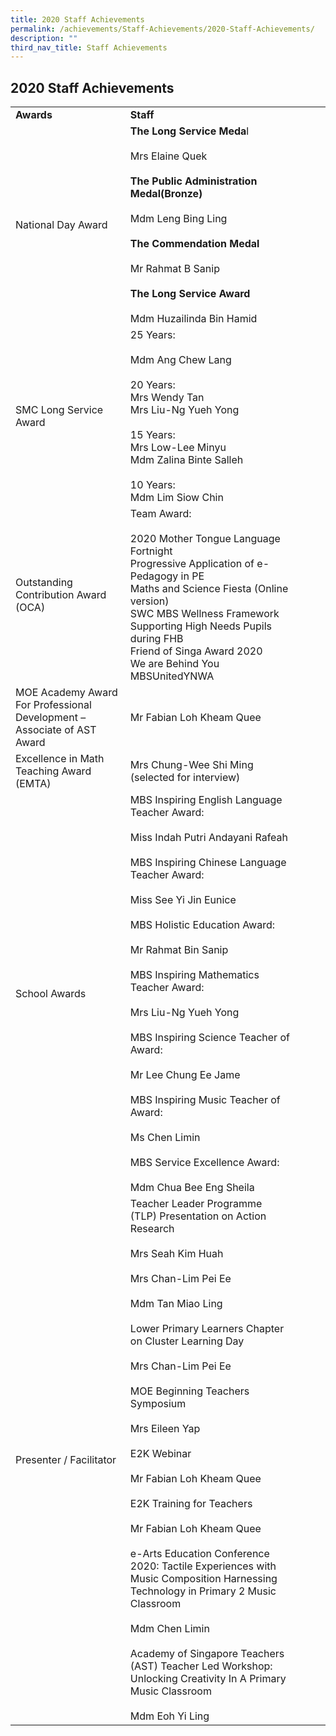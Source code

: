 ```yaml
---
title: 2020 Staff Achievements
permalink: /achievements/Staff-Achievements/2020-Staff-Achievements/
description: ""
third_nav_title: Staff Achievements
---
```

## 2020 Staff Achievements

|                                                                         |                                                                                                                                                                                                                                                                                                                                                                                                                                                                                                                                                                                                                                                                                                     |   |   |   |
|-------------------------------------------------------------------------|-----------------------------------------------------------------------------------------------------------------------------------------------------------------------------------------------------------------------------------------------------------------------------------------------------------------------------------------------------------------------------------------------------------------------------------------------------------------------------------------------------------------------------------------------------------------------------------------------------------------------------------------------------------------------------------------------------|---|---|---|
| **Awards**                                                                 | **Staff**                                                                                                                                                                                                                                                                                                                                                                                                                                                                                                                                                                                                                                                                                               |   |   |   |
| National Day Award                                                      | **The Long Service Meda**l<br><br>Mrs Elaine Quek<br> <br>**The Public Administration Medal(Bronze)**<br><br>Mdm Leng Bing Ling<br> <br>**The Commendation Medal**<br><br>Mr Rahmat B Sanip<br> <br>**The Long Service Award**<br><br>Mdm Huzailinda Bin Hamid<br>                                                                                                                                                                                                                                                                                                                                                                                                                                                             |   |   |   |
| SMC Long Service Award                                                  | 25 Years:<br><br>Mdm Ang Chew Lang<br> <br>20 Years:<br>Mrs Wendy Tan<br>Mrs Liu-Ng Yueh Yong<br> <br>15 Years:<br>Mrs Low-Lee Minyu<br>Mdm Zalina Binte Salleh<br> <br>10 Years:<br>Mdm Lim Siow Chin<br>                                                                                                                                                                                                                                                                                                                                                                                                                                                                                          |   |   |   |
| Outstanding Contribution Award (OCA)                                    | Team Award:<br><br>2020 Mother Tongue Language Fortnight<br>Progressive Application of e-Pedagogy in PE<br>Maths and Science Fiesta (Online version)<br>SWC MBS Wellness Framework<br>Supporting High Needs Pupils during FHB<br>Friend of Singa Award 2020<br>We are Behind You<br>MBSUnitedYNWA<br>                                                                                                                                                                                                                                                                                                                                                                                               |   |   |   |
| MOE Academy Award For Professional Development – Associate of AST Award | Mr Fabian Loh Kheam Quee                                                                                                                                                                                                                                                                                                                                                                                                                                                                                                                                                                                                                                                                            |   |   |   |
| Excellence in Math Teaching Award (EMTA)                                | Mrs Chung-Wee Shi Ming (selected for interview)                                                                                                                                                                                                                                                                                                                                                                                                                                                                                                                                                                                                                                                     |   |   |   |
| School Awards                                                           | MBS Inspiring English Language Teacher Award:<br><br>Miss Indah Putri Andayani Rafeah<br> <br>MBS Inspiring Chinese Language Teacher Award:<br><br>Miss See Yi Jin Eunice<br> <br>MBS Holistic Education Award:<br><br>Mr Rahmat Bin Sanip<br> <br>MBS Inspiring Mathematics Teacher Award:<br><br>Mrs Liu-Ng Yueh Yong<br> <br>MBS Inspiring Science Teacher of Award:<br><br>Mr Lee Chung Ee Jame<br> <br>MBS Inspiring Music Teacher of Award:<br><br>Ms Chen Limin<br> <br>MBS Service Excellence Award:<br><br>Mdm Chua Bee Eng Sheila<br>                                                                                                                                                                             |   |   |   |
| Presenter / Facilitator                                                 | Teacher Leader Programme (TLP) Presentation on Action Research<br><br>Mrs Seah Kim Huah<br><br>Mrs Chan-Lim Pei Ee<br><br>Mdm Tan Miao Ling<br> <br>Lower Primary Learners Chapter on Cluster Learning Day<br><br>Mrs Chan-Lim Pei Ee<br> <br>MOE Beginning Teachers Symposium<br><br>Mrs Eileen Yap<br> <br>E2K Webinar<br><br>Mr Fabian Loh Kheam Quee<br> <br>E2K Training for Teachers<br><br>Mr Fabian Loh Kheam Quee<br> <br>e-Arts Education Conference 2020: Tactile Experiences with Music Composition Harnessing Technology in Primary 2 Music Classroom<br><br>Mdm Chen Limin<br> <br>Academy of Singapore Teachers (AST) Teacher Led Workshop: Unlocking Creativity In A Primary Music Classroom<br><br>Mdm Eoh Yi Ling |   |   |   |